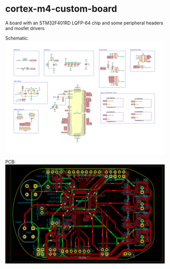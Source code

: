 # cortex-m4-custom-board
A board with an STM32F401RD LQFP-64 chip and some peripheral headers and mosfet drivers

Schematic:
![alt text](https://raw.githubusercontent.com/barafael/cortex-m4-custom-board/master/protoboard/protoboard-page1.png)

PCB:
![alt text](https://raw.githubusercontent.com/barafael/cortex-m4-custom-board/master/protoboard/circuit_board.png)
